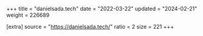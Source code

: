 +++
title = "danielsada.tech"
date = "2022-03-22"
updated = "2024-02-21"
weight = 226689

[extra]
source = "https://danielsada.tech/"
ratio = 2
size = 221
+++
